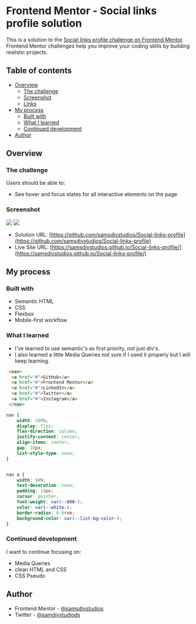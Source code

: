 # Frontend Mentor - Social links profile solution

This is a solution to the [Social links profile challenge on Frontend Mentor](https://www.frontendmentor.io/challenges/social-links-profile-UG32l9m6dQ). Frontend Mentor challenges help you improve your coding skills by building realistic projects. 

## Table of contents

- [Overview](#overview)
  - [The challenge](#the-challenge)
  - [Screenshot](#screenshot)
  - [Links](#links)
- [My process](#my-process)
  - [Built with](#built-with)
  - [What I learned](#what-i-learned)
  - [Continued development](#continued-development)
- [Author](#author)

## Overview

### The challenge

Users should be able to:

- See hover and focus states for all interactive elements on the page

### Screenshot

![](./assets/images/desktop_version.png)
![](./assets/images/mobile_version.png)

- Solution URL: [https://github.com/samsdivstudios/Social-links-profile](https://github.com/samsdivstudios/Social-links-profile)
- Live Site URL: [https://samsdivstudios.github.io/Social-links-profile/](https://samsdivstudios.github.io/Social-links-profile/)

## My process

### Built with

- Semantic HTML
- CSS
- Flexbox
- Mobile-first workflow

### What I learned

- I've learned to use semantic's as first priority, not just div's.
- I also learned a little Media Queries not sure if I used it properly but I will keep learning.

```html
 <nav>    
  <a href="#">GitHub</a>
  <a href="#">Frontend Mentor</a>
  <a href="#">LinkedIn</a>
  <a href="#">Twitter</a>
  <a href="#">Instagram</a>
 </nav>
```
```css
nav {
    width: 100%;
    display: flex;
    flex-direction: column;
    justify-content: center;
    align-items: center;
    gap: 10px;
    list-style-type: none;
}


nav a {
    width: 90%;
    text-decoration: none;
    padding: 14px;
    cursor: pointer;
    font-weight: var(--600-);
    color: var(--white-);
    border-radius: 0.6rem;
    background-color: var(--list-bg-color-);
}
```
### Continued development

I want to continue focusing on:
- Media Queries
- clean HTML and CSS
- CSS Pseudo

## Author
- Frontend Mentor - [@samsdivstudios](https://www.frontendmentor.io/profile/samsdivstudios)
- Twitter - [@samdivstudiods](https://x.com/samdivstudio)
